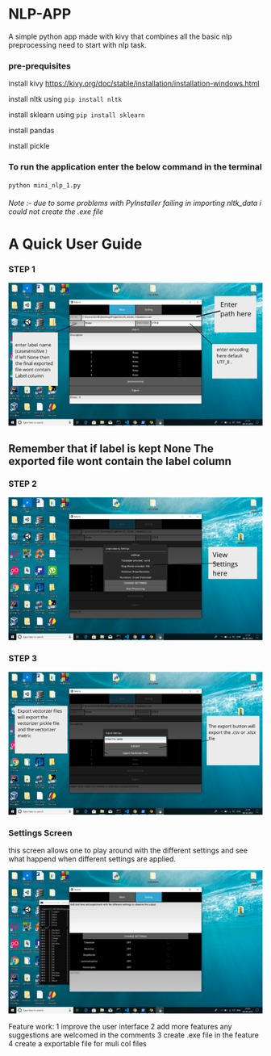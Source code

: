 # NLP-APP
A simple python app made with kivy that combines all the basic nlp preprocessing  need to start with nlp task.
### pre-prequisites
install kivy  https://kivy.org/doc/stable/installation/installation-windows.html

install nltk using <code>pip install nltk</code>

install sklearn using <code>pip install sklearn</code>

install pandas 

install pickle

### To run the application enter the below command in the terminal
<code>python mini_nlp_1.py
</code>

###### Note :- due to some problems  with  PyInstaller failing in importing  nltk_data i could not create the .exe file 

<h1>A Quick User Guide</h1> 

### STEP 1

![](file_1.png)

## Remember that if label is kept None The exported file wont contain the label column

### STEP 2

![](file_2.png)


### STEP 3

![](file_3.png)

### Settings Screen 
this screen allows one to play around with the different settings and see what happend when different settings are applied.

![](Screenshot%20(8).png)



Feature work:
1 improve the user interface 
2 add more features any suggestions are welcomed in the comments 
3 create .exe file in the feature 
4 create  a exportable file  for muli col files 
